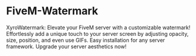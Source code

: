 # FiveM-Watermark
XyroWatermark: Elevate your FiveM server with a customizable watermark! Effortlessly add a unique touch to your server screen by adjusting opacity, size, position, and even use GIFs. Easy installation for any server framework. Upgrade your server aesthetics now!
